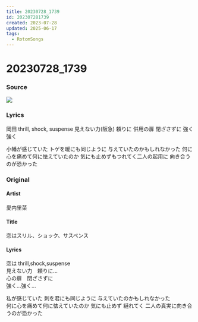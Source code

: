 ```yaml
---
title: 20230728_1739
id: 202307281739
created: 2023-07-28
updated: 2025-06-17
tags:
  - RotomSongs
---
```

# 20230728_1739

### Source

![](https://x.com/Starlystrongest/status/1684846072613699584)

### Lyrics

岡田 thrill, shock, suspense
見えない力(阪急) 頼りに
併用の扉 閉ざさずに
強く強く

小幡が感じていた
トゲを暖にも同じように
与えていたのかもしれなかった
何に心を痛めて何に怯えていたのか
気にも止めずもつれてく二人の起用に
向き合うのが恐かった

### Original

#### Artist

愛内里菜

#### Title

恋はスリル、ショック、サスペンス

#### Lyrics

恋は thrill,shock,suspense  
見えない力　頼りに…  
心の扉　閉ざさずに  
強く…強く…  
  
私が感じていた
刺を君にも同じように
与えていたのかもしれなかった  
何に心を痛めて何に怯えていたのか
気にも止めず  縺れてく
二人の真実に向き合うのが恐かった  


